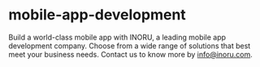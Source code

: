 # mobile-app-development
Build a world-class mobile app with INORU, a leading mobile app development company. Choose from a wide range of solutions that best meet your business needs. Contact us to know more by info@inoru.com.

